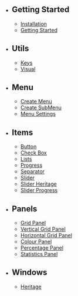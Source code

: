 - ## Getting Started
    - [Installation](/docs/{{version}}/installation)
    - [Getting Started](/docs/{{version}}/getting-started)
- ## Utils
   - [Keys](/docs/{{version}}/keys)
   - [Visual](/docs/{{version}}/visual)
- ## Menu
   - [Create Menu](/docs/{{version}}/create-menu)
   - [Create SubMenu](/docs/{{version}}/create-submenu)
   - [Menu Settings](/docs/{{version}}/menu-settings)
- ## Items
   - [Button](/docs/{{version}}/item-button)
   - [Check Box](/docs/{{version}}/item-checkbox)
   - [Lists](/docs/{{version}}/item-lists)
   - [Progress](/docs/{{version}}/item-progress)
   - [Separator](/docs/{{version}}/item-separator)
   - [Slider](/docs/{{version}}/item-slider)
   - [Slider Heritage](/docs/{{version}}/item-slider-heritage)
   - [Slider Progress](/docs/{{version}}/item-slider-progress)
- ## Panels
   - [Grid Panel](/docs/{{version}}/panel-grid)
   - [Vertical Grid Panel](/docs/{{version}}/panel-vertical-grid)
   - [Horizontal Grid Panel](/docs/{{version}}/panel-horizontal-grid)
   - [Colour Panel](/docs/{{version}}/panel-colour)
   - [Percentage Panel](/docs/{{version}}/panel-percentage)
   - [Statistics Panel](/docs/{{version}}/panel-statitics)
- ## Windows
   - [Heritage](/docs/{{version}}/window-heritage)
